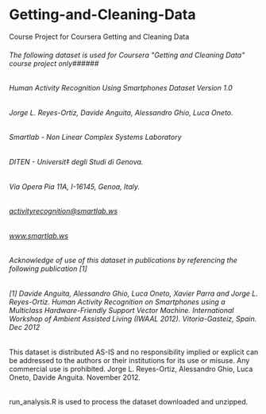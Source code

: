Getting-and-Cleaning-Data
=========================

Course Project for Coursera Getting and Cleaning Data

###### The following dataset is used for Coursera "Getting and Cleaning Data" course project only######

###### Human Activity Recognition Using Smartphones Dataset Version 1.0 ######

###### Jorge L. Reyes-Ortiz, Davide Anguita, Alessandro Ghio, Luca Oneto. ######
###### Smartlab - Non Linear Complex Systems Laboratory ######
###### DITEN - Universit‡ degli Studi di Genova. ######
###### Via Opera Pia 11A, I-16145, Genoa, Italy. ######
###### activityrecognition@smartlab.ws ######
###### www.smartlab.ws ######

###### Acknowledge of use of this dataset in publications by referencing the following publication [1]
###### [1] Davide Anguita, Alessandro Ghio, Luca Oneto, Xavier Parra and Jorge L. Reyes-Ortiz. Human Activity Recognition on Smartphones using a Multiclass Hardware-Friendly Support Vector Machine. International Workshop of Ambient Assisted Living (IWAAL 2012). Vitoria-Gasteiz, Spain. Dec 2012
This dataset is distributed AS-IS and no responsibility implied or explicit can be addressed to the authors or their institutions for its use or misuse. Any commercial use is prohibited.
Jorge L. Reyes-Ortiz, Alessandro Ghio, Luca Oneto, Davide Anguita. November 2012.
######
run_analysis.R is used to process the dataset downloaded and unzipped.
